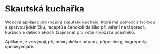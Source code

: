 # Skautská kuchařka

Webová aplikace pro (nejen) skautské kuchaře, která má pomoct s tvorbou a správou jídelníčku, receptů a čehokoli dalšího při vaření na táborech, kurzech a dalších akcích (zejména) pro větší množství účastníků.

Aplikace je ve vývoji, přijímám jakékoli nápady, připomínky, bugreporty, spoluvývojáře.
